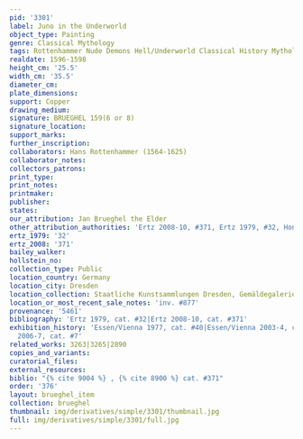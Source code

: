 ```yaml
---
pid: '3301'
label: Juno in the Underworld
object_type: Painting
genre: Classical Mythology
tags: Rottenhammer Nude Demons Hell/Underworld Classical History Mythological
realdate: 1596-1598
height_cm: '25.5'
width_cm: '35.5'
diameter_cm: 
plate_dimensions: 
support: Copper
drawing_medium: 
signature: BRUEGHEL 159(6 or 8)
signature_location: 
support_marks: 
further_inscription: 
collaborators: Hans Rottenhammer (1564-1625)
collaborator_notes: 
collectors_patrons: 
print_type: 
print_notes: 
printmaker: 
publisher: 
states: 
our_attribution: Jan Brueghel the Elder
other_attribution_authorities: 'Ertz 2008-10, #371, Ertz 1979, #32, Honig database'
ertz_1979: '32'
ertz_2008: '371'
bailey_walker: 
hollstein_no: 
collection_type: Public
location_country: Germany
location_city: Dresden
location_collection: Staatliche Kunstsammlungen Dresden, Gemäldegalerie Alte Meister
location_or_most_recent_sale_notes: 'inv. #877'
provenance: '5461'
bibliography: 'Ertz 1979, cat. #32|Ertz 2008-10, cat. #371'
exhibition_history: 'Essen/Vienna 1977, cat. #40|Essen/Vienna 2003-4, cat. #114|Hamm
  2006-7, cat. #7'
related_works: 3263|3265|2890
copies_and_variants: 
curatorial_files: 
external_resources: 
biblio: "{% cite 9004 %} , {% cite 8900 %} cat. #371"
order: '376'
layout: brueghel_item
collection: brueghel
thumbnail: img/derivatives/simple/3301/thumbnail.jpg
full: img/derivatives/simple/3301/full.jpg
---
```

